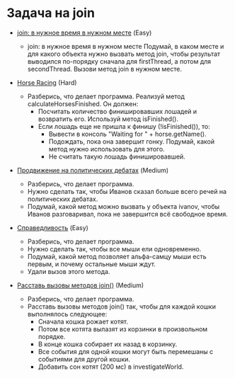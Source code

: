# **Задача на join**

* [join: в нужное время в нужном месте]() (Easy)

    * join: в нужное время в нужном месте Подумай, в каком месте и для какого объекта нужно вызвать метод join, чтобы результат выводился по-порядку сначала для firstThread, а потом для secondThread. Вызови метод join в нужном месте.

* [Horse Racing]() (Hard)

    * Разберись, что делает программа. Реализуй метод calculateHorsesFinished. Он должен:
        * Посчитать количество финишировавших лошадей и возвратить его. Используй метод isFinished().
        * Если лошадь еще не пришла к финишу (!isFinished()), то:
            * Вывести в консоль "Waiting for " + horse.getName().
            * Подождать, пока она завершит гонку. Подумай, какой метод нужно использовать для этого.
            * Не считать такую лошадь финишировавшей.

* [Продвижение на политических дебатах]() (Medium)

    * Разберись, что делает программа.
    * Нужно сделать так, чтобы Иванов сказал больше всего речей на политических дебатах.
    * Подумай, какой метод можно вызвать у объекта ivanov, чтобы Иванов разговаривал, пока не завершится всё свободное время.

* [Справедливость]() (Easy)

    * Разберись, что делает программа.
    * Нужно сделать так, чтобы все мыши ели одновременно.
    * Подумай, какой метод позволяет альфа-самцу мыши есть первым, и почему остальные мыши ждут.
    * Удали вызов этого метода.

* [Расставь вызовы методов join()]() (Medium)

    * Разберись, что делает программа.
    * Расставь вызовы методов join() так, чтобы для каждой кошки выполнялось следующее:
        * Сначала кошка рожает котят.
        * Потом все котята вылазят из корзинки в произвольном порядке.
        * В конце кошка собирает их назад в корзинку.
        * Все события для одной кошки могут быть перемешаны с событиями для другой кошки.
        * Добавить сон котят (200 мс) в investigateWorld.